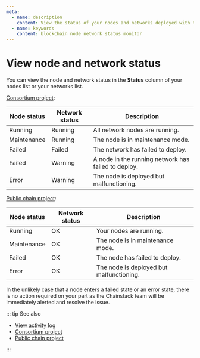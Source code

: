 ```yaml
---
meta:
  - name: description
    content: View the status of your nodes and networks deployed with the Chainstack managed blockchain services.
  - name: keywords
    content: blockchain node network status monitor
---
```


# View node and network status

You can view the node and network status in the **Status** column of your nodes list or your networks list.

[Consortium project](/glossary/consortium-project):

| Node status | Network status | Description                                        |
|-------------|----------------|----------------------------------------------------|
| Running     | Running        | All network nodes are running.                     |
| Maintenance | Running        | The node is in maintenance mode.                   |
| Failed      | Failed         | The network has failed to deploy.                  |
| Failed      | Warning        | A node in the running network has failed to deploy.|
| Error       | Warning        | The node is deployed but malfunctioning.           |

[Public chain project](/glossary/public-chain-project):

| Node status | Network status | Description                              |
|-------------|----------------|------------------------------------------|
| Running     | OK             | Your nodes are running.                  |
| Maintenance | OK             | The node is in maintenance mode.         |
| Failed      | OK             | The node has failed to deploy.           |
| Error       | OK             | The node is deployed but malfunctioning. |

In the unlikely case that a node enters a failed state or an error state, there is no action required on your part as the Chainstack team will be immediately alerted and resolve the issue.

::: tip See also

* [View activity log](/platform/view-activity-log)
* [Consortium project](/glossary/consortium-project)
* [Public chain project](/glossary/public-chain-project)

:::

